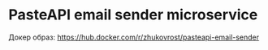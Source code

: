 # PasteAPI email sender microservice

Докер образ: https://hub.docker.com/r/zhukovrost/pasteapi-email-sender